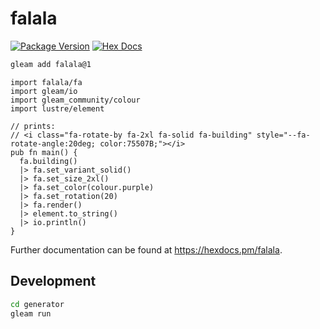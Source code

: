 # falala

[![Package Version](https://img.shields.io/hexpm/v/falala)](https://hex.pm/packages/falala)
[![Hex Docs](https://img.shields.io/badge/hex-docs-ffaff3)](https://hexdocs.pm/falala/)

```sh
gleam add falala@1
```
```gleam
import falala/fa
import gleam/io
import gleam_community/colour
import lustre/element

// prints:
// <i class="fa-rotate-by fa-2xl fa-solid fa-building" style="--fa-rotate-angle:20deg; color:75507B;"></i>
pub fn main() {
  fa.building()
  |> fa.set_variant_solid()
  |> fa.set_size_2xl()
  |> fa.set_color(colour.purple)
  |> fa.set_rotation(20)
  |> fa.render()
  |> element.to_string()
  |> io.println()
}
```

Further documentation can be found at <https://hexdocs.pm/falala>.

## Development

```sh
cd generator
gleam run
```
